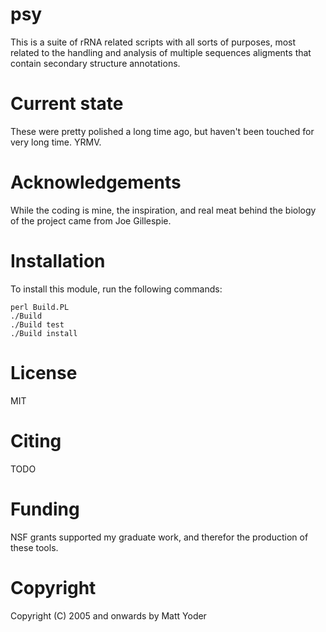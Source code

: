 # psy

This is a suite of rRNA related scripts with all sorts of purposes, most related to the handling and analysis of multiple sequences aligments that contain secondary structure annotations.

# Current state

These were pretty polished a long time ago, but haven't been touched for very long time.  YRMV.

# Acknowledgements

While the coding is mine, the inspiration, and real meat behind the biology of the project came from Joe Gillespie.

# Installation

To install this module, run the following commands:

    perl Build.PL
    ./Build
    ./Build test
    ./Build install

# License

MIT

# Citing 

TODO

# Funding

NSF grants <TODO> supported my graduate work, and therefor the production of these tools.

# Copyright

Copyright (C) 2005 and onwards by Matt Yoder


